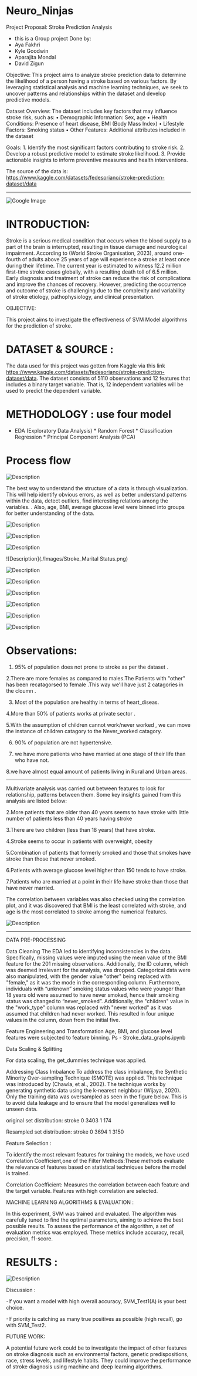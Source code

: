 # Neuro_Ninjas


Project Proposal: Stroke Prediction Analysis
 * this is a Group project Done by:
* Aya Fakhri
* Kyle Goodwin
* Aparajita Mondal
* David Zigun

Objective:
This project aims to analyze stroke prediction data to determine the likelihood of a person having a stroke based on various factors. By leveraging statistical analysis and machine learning techniques, we seek to uncover patterns and relationships within the dataset and develop predictive models.
 
Dataset Overview:
The dataset includes key factors that may influence stroke risk, such as:
              	•  	Demographic Information: Sex, age
              	•   Health Conditions: Presence of heart disease, BMI (Body Mass Index)
              	•   Lifestyle Factors: Smoking status
              	•   Other Features: Additional attributes included in the dataset
 
Goals:
              	1. Identify the most significant factors contributing to stroke risk.
              	2. Develop a robust predictive model to estimate stroke likelihood.
                3. Provide actionable insights to inform preventive measures and health interventions.
 
 
The source of the data is: https://www.kaggle.com/datasets/fedesoriano/stroke-prediction-dataset/data

--------------------------------------------------------------------------------------------------------------------------


![Google Image](https://sp-uploads.s3.amazonaws.com/uploads%2Fservices%2F5709757%2F20221201174855_6388e907c4342_stroke_prediction_presentationpage0.jpg)

# INTRODUCTION:

Stroke is a serious medical condition that occurs when the blood supply to a part of the brain is interrupted, resulting in tissue damage and neurological impairment. According to (World Stroke Organisation, 2023), around one-fourth of adults above 25 years of age will experience a stroke at least once during their lifetime. The current year is estimated to witness 12.2 million first-time stroke cases globally, with a resulting death toll of 6.5 million. Early diagnosis and treatment of stroke can reduce the risk of complications and improve the chances of recovery. However, predicting the occurrence and outcome of stroke is challenging due to the complexity and variability of stroke etiology, pathophysiology, and clinical presentation.

OBJECTIVE:

This project aims to investigate the effectiveness of SVM Model algorithms for the prediction of stroke.


# DATASET & SOURCE :

The data used for this project was gotten from Kaggle via this link  https://www.kaggle.com/datasets/fedesoriano/stroke-prediction-dataset/data. The dataset consists of 5110 observations and 12 features that includes a binary target variable. That is, 12 independent variables will be used to predict the dependent variable. 


# METHODOLOGY : use four model 

* EDA (Exploratory Data Analysis) * Random Forest * Classification Regression * Principal Component Analysis (PCA)


# Process flow
 
![Description](./Images/Process_flow.png)


The best way to understand the structure of a data is through visualization. This will help identify obvious errors, as well as better understand patterns within the data, detect outliers, find interesting relations among the variables. . Also, age, BMI, average glucose level were binned into groups for better understanding of the data.

 

![Description](./Images/Age_Stroke.png)

![Description](./Images/Average_Glucose_Level_and_Stroke.png)

![Description](./Images/Stroke_and_Hypertension.png)

![Description](./Images/Stroke_Marital Status.png)

![Description](./Images/Stroke_and_Heart_Disease.png)

![Description](./Images/Stroke_Gender.png)

![Description](./Images/Stroke_and_work_type.png)

![Description](./Images/Stroke_and_Residence_type.png)

![Description](./Images/Stroke_and_Smoking_Status.png)

![Description](./Images/BMI_STROKE.png)

# Observations:

1. 95% of population does not prone to stroke as per the dataset .

2.There are more females as compared to males.The Patients with "other" has been recatagorsed to female .This way we'll have just 2 catagories in the cloumn .

3. Most of the population are healthy in terms of heart_diseas.

4.More than 50% of patients works at private sector .

5.With the assumption of children cannot work/never worked , we can move the instance of children  catagory to the Never_worked catagory.

6. 90% of population are not hypertensive.

7. we have more patients who have  married at one stage of their  life than who have not.

8.we have almost equal amount of patients living in Rural and Urban areas.

--------------------------------------------------------------------------

Multivariate analysis was carried out between features to look for relationship, patterns between them. Some key insights gained from this analysis are listed below:

2.More patients that are older than 40 years seems to have stroke with little number of patients less than 40 years having stroke

3.There are two children (less than 18 years) that have stroke.

4.Stroke seems to occur in patients with overweight, obesity

5.Combination of patients that formerly smoked and those that smokes have stroke than those that never smoked.

6.Patients with average glucose level higher than 150  tends to have stroke.

7.Patients who are married at a point in their life have stroke than those that have never married.



The correlation between variables was also checked using the correlation plot, and it was discovered that BMI is the least correlated with stroke, and age is the most correlated to stroke among the numerical features.



![Description](./Images/correlation_matrix.png)



----------------------------------------------------------------------------------
DATA PRE-PROCESSING

Data Cleaning
The EDA led to identifying inconsistencies in the data. Specifically, missing values were imputed using the mean value of the BMI feature for the 201 missing observations. Additionally, the ID column, which was deemed irrelevant for the analysis, was dropped. Categorical data were also manipulated, with the gender value "other" being replaced with "female," as it was the mode in the corresponding column. Furthermore, individuals with “unknown” smoking status values who were younger than 18 years old were assumed to have never smoked, hence their smoking status was changed to “never_smoked”. Additionally, the "children" value in the "work_type" column was replaced with "never worked" as it was assumed that children had never worked. This resulted in four unique values in the column, down from the initial five.


Feature Engineering and Transformation
Age, BMI, and glucose level features were subjected to feature binning.
Ps - Stroke_data_graphs.ipynb


Data Scaling & Splitting

For data scaling, the get_dummies technique was applied.



Addressing Class Imbalance
To address the class imbalance, the Synthetic Minority Over-sampling Technique (SMOTE) was applied. This technique was introduced by (Chawla, et al., 2002). The technique works by generating synthetic data using the k-nearest neighbour (Wijaya, 2020). Only the training data was oversampled as seen in the figure below. This is to avoid data leakage and to ensure that the model generalizes well to unseen data.

original set distribution:
stroke
0    3403
1     174


Resampled set distribution:
stroke
0    3694
1   3150


Feature Selection :

To identify the most relevant features for training the models, we have used Correlation Coefficient,one of the Filter Methods:These methods evaluate the relevance of features based on statistical techniques before the model is trained.

Correlation Coefficient: Measures the correlation between each feature and the target variable. Features with high correlation are selected.



MACHINE LEARNING ALGORITHMS & EVALUATION :


In this experiment, SVM  was  trained and evaluated. The algorithm  was carefully tuned to find the  optimal parameters, aiming to achieve the best possible results. To assess the performance of the algorithm, a set of evaluation metrics was employed. These metrics include accuracy, recall, precision, f1-score.



# RESULTS :

 
![Description](./Images/stroke_prediction.png)

Discussion : 

-If you want a model with high overall accuracy, SVM_Test1(A) is your best choice.

-If priority is catching as many true positives as possible (high recall), go with SVM_Test2.


FUTURE WORK:

A potential future work could be to investigate the impact of other features on stroke diagnosis such as environmental factors, genetic predispositions, race, stress levels, and lifestyle habits. They could improve the performance of stroke diagnosis using machine and deep learning algorithms.










